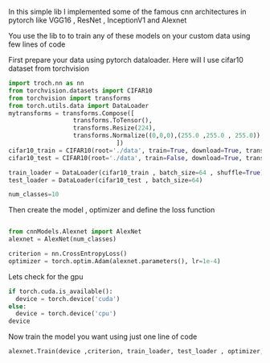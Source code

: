 In this simple lib I implemented some of the famous cnn architectures in pytorch like VGG16 , ResNet , InceptionV1 and Alexnet

You use the lib to to train any of these models on your custom data using few lines of code

First prepare your data using pytorch dataloader. Here will I use cifar10 dataset from torchvision
 ```python
import troch.nn as nn
from torchvision.datasets import CIFAR10 
from torchvision import transforms
from torch.utils.data import DataLoader
mytransforms = transforms.Compose([
                   transforms.ToTensor(),
                   transforms.Resize(224),
                   transforms.Normalize((0,0,0),(255.0 ,255.0 , 255.0)) 
                               ])
cifar10_train = CIFAR10(root='./data', train=True, download=True, transform=mytransforms)
cifar10_test = CIFAR10(root='./data', train=False, download=True, transform=mytransforms

train_loader = DataLoader(cifar10_train , batch_size=64 , shuffle=True)
test_loader = DataLoader(cifar10_test , batch_size=64)

num_classes=10

```
Then create the model ,  optimizer and define the loss function

```python

from cnnModels.Alexnet import AlexNet
alexnet = AlexNet(num_classes)

criterion = nn.CrossEntropyLoss()
optimizer = torch.optim.Adam(alexnet.parameters(), lr=1e-4)

```
Lets check for the gpu 
```python
if torch.cuda.is_available():
  device = torch.device('cuda')
else:
  device = torch.device('cpu')
device
```
Now train the model you want using just one line of code

```python
alexnet.Train(device ,criterion, train_loader, test_loader , optimizer, num_epochs=10)
```
